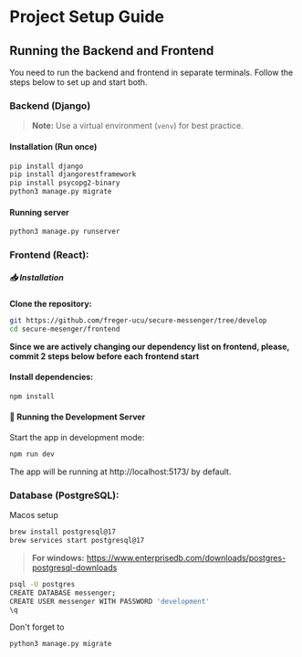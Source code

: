 # Project Setup Guide

## Running the Backend and Frontend

You need to run the backend and frontend in separate terminals. Follow the steps below to set up and start both.

### Backend (Django)

> **Note:** Use a virtual environment (`venv`) for best practice.


#### Installation (Run once)
```sh
pip install django
pip install djangorestframework
pip install psycopg2-binary
python3 manage.py migrate
```

#### Running server
```sh
python3 manage.py runserver
```

### Frontend (React):
##### 📥 Installation
**Clone the repository:**
```sh
git https://github.com/freger-ucu/secure-messenger/tree/develop
cd secure-mesenger/frontend
```

**Since we are actively changing our dependency list on frontend, please, commit 2 steps below before each frontend start**
#### Install dependencies:
```sh
npm install
```
#### 🔧 Running the Development Server
Start the app in development mode:
```sh
npm run dev
```

The app will be running at http://localhost:5173/ by default.


### Database (PostgreSQL):
Macos setup
```sh
brew install postgresql@17
brew services start postgresql@17
```
> **For windows:** https://www.enterprisedb.com/downloads/postgres-postgresql-downloads
```sh
psql -U postgres
CREATE DATABASE messenger;
CREATE USER messenger WITH PASSWORD 'development'
\q
```
Don't forget to 
```sh
python3 manage.py migrate
```
